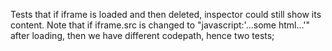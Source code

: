 Tests that if iframe is loaded and then deleted, inspector could still show its content. Note that if iframe.src is changed to "javascript:'...some html...'" after loading, then we have different codepath, hence two tests;
